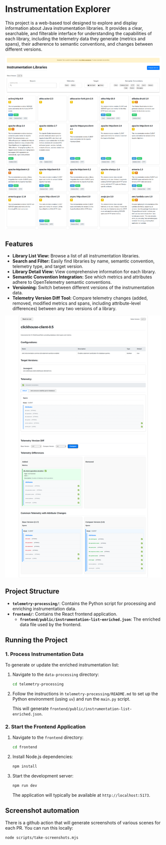 # Instrumentation Explorer

This project is a web-based tool designed to explore and display information about Java instrumentation libraries. It provides a clear, searchable, and filterable interface for understanding the capabilities of each library, including the telemetry data they generate (metrics and spans), their adherence to semantic conventions, and changes between different versions.


<img src="./screenshots/home.png" width="800">

## Features

*   **Library List View:** Browse a list of all instrumentation libraries.
*   **Search and Filter:** Easily find libraries by name, semantic convention, telemetry type, and target version.
*   **Library Detail View:** View comprehensive information for each library.
*   **Semantic Convention Integration:** See which metrics and attributes adhere to OpenTelemetry semantic conventions.
*   **Versioning:** Switch between different versions of the instrumentation data.
*   **Telemetry Version Diff Tool:** Compare telemetry changes (added, removed, modified metrics and spans, including attribute-level differences) between any two versions of a library.


<img src="./screenshots/clickhouse-client.png" width="800">


## Project Structure

*   **`telemetry-processing/`**: Contains the Python script for processing and enriching instrumentation data.
*   **`frontend/`**: Contains the React frontend application.
    *   **`frontend/public/instrumentation-list-enriched.json`**: The enriched data file used by the frontend.

## Running the Project

### 1. Process Instrumentation Data

To generate or update the enriched instrumentation list:

1.  Navigate to the `data-processing` directory:
    ```bash
    cd telemetry-processing
    ```

2.  Follow the instructions in `telemetry-processing/README.md` to set up the Python environment (using `uv`) and run the `main.py` script.

    This will generate `frontend/public/instrumentation-list-enriched.json`.

### 2. Start the Frontend Application

1.  Navigate to the `frontend` directory:
    ```bash
    cd frontend
    ```

2.  Install Node.js dependencies:
    ```bash
    npm install
    ```

3.  Start the development server:
    ```bash
    npm run dev
    ```

    The application will typically be available at `http://localhost:5173`.

## Screenshot automation

There is a github action that will generate screenshots of various scenes for each PR. You can run this locally: 

```
node scripts/take-screenshots.mjs
```